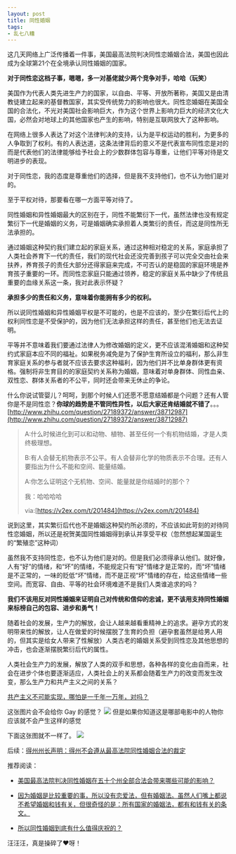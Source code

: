 ```yaml
---
layout: post
title: 同性婚姻
tags:
- 乱七八糟
---
```


这几天网络上广泛传播着一件事，美国最高法院判决同性恋婚姻合法，美国也因此成为全球第21个在全境承认同性婚姻的国家。

**对于同性恋这档子事，嗯嗯，多一对基佬就少两个竞争对手，哈哈（玩笑）**

美国作为代表人类先进生产力的国家，以自由、平等、开放所著称，美国又是由清教徒建立起来的基督教国家，其实受传统势力的影响也很大。同性恋婚姻在美国全国的合法化，不光对美国社会影响巨大，作为这个世界上影响力巨大的经济文化大国，必然会对地球上的其他国家也产生的影响，特别是互联网放大了这种影响。

在网络上很多人表达了对这个法律判决的支持，认为是平权运动的胜利，为更多的人争取到了权利。有的人表达道，这条法律背后的意义不是代表宣布同性恋是对的 而是代表他们的法律能够给予社会上的少数群体包容与尊重，让他们平等对待是文明进步的表现。

对于同性恋，我的态度是尊重他们的选择，但是我不支持他们，也不认为他们是对的。

至于平权对待，那要看在哪一方面平等对待了。

同性婚姻和异性婚姻最大的区别在于，同性不能繁衍下一代，虽然法律也没有规定繁衍下一代是婚姻的义务，可是婚姻确实承担着人类繁衍的责任，而这是同性所无法承担的。

通过婚姻这种契约我们建立起的家庭关系，通过这种相对稳定的关系，家庭承担了人类社会养育下一代的责任，我们的现代社会还没完善到孩子可以完全交由社会来扶养，养育孩子的责任大部分还得家庭来完成，不可否认的是稳固的家庭环境是养育孩子重要的一环。而同性恋家庭只能通过领养，稳定的家庭关系中缺少了传统且重要的血缘关系这一条，我对此表示怀疑？

**承担多少的责任和义务，意味着你能拥有多少的权利。**

所以说同性婚姻和异性婚姻平权是不可能的，也是不应该的，至少在繁衍后代上的权利同性恋是不受保护的，因为他们无法承担这样的责任，甚至他们也无法去证明。

平等并不意味着我们要通过法律人为修改婚姻的定义，更不应该混淆婚姻和这种契约式家庭本应不同的福祉。如果税务减免是为了保护生育所设立的福利，那么非生育家庭关系的参与者就不应该去要求这种福利，因为他们并不比单身群体更有资格。强制将非生育目的的家庭契约关系称为婚姻，意味着对单身群体、同性血亲、双性恋、群体关系者的不公平，同时还会带来无休止的争论。

什么你说试管婴儿？呵呵，到那个时候人们还愿不愿意结婚都是个问题？还有人管你是不是同性恋？**你球的趋势是不管同性异性，以后大家还肯结婚就不错了**。。。[http://www.zhihu.com/question/27189372/answer/38712987](http://www.zhihu.com/question/27189372/answer/38712987)

>A:什么时候进化到可以和动物、植物、甚至任何一个有机物结婚，才是人类终极理想。
>
>B:有人会替无机物表示不公平。有人会替非化学的物质表示不合理。还有人要指出为什么不能和空间、能量结婚。
>
>A:你怎么证明这个无机物、空间、能量就是你结婚时的那个？
>
>我：哈哈哈哈
>
>via:[https://v2ex.com/t/201484](https://v2ex.com/t/201484)

说到这里，其实繁衍后代也不是婚姻这种契约所必须的，不应该如此苛刻的对待同性恋婚姻，所以还是祝贺美国同性婚姻得到承认并享受平权（忽然想起某国诞生的“繁殖恋”这种词）

虽然我不支持同性恋，也不认为他们是对的。但是我们必须得承认他们。就好像，人有“好”的情绪，和“坏”的情绪，不能规定只有“好”情绪才是正常的，而“坏”情绪是不正常的，一味的贬低“坏”情绪，而不是正视“坏”情绪的存在，给这些情绪一些空间。而宽容、自由、平等的社会环境难道不是我们人类谁追求的吗？

**我们不该用反对同性婚姻来证明自己对传统和信仰的忠诚，更不该用支持同性婚姻来标榜自己的包容、进步和勇气！**


随着社会的发展，生产力的解放，会让人越来越看重精神上的追求。避孕方式的发明带来性的解放，让人在做爱的时候摆脱了生育的负担（避孕套虽然是给男人用的，但其实是给女人带来了性解放）人类古老的婚姻关系受到同性恋及其他思想的冲击，也会逐渐摆脱繁衍后代的属性。

人类社会生产力的发展，解放了人类的双手和思想，各种各样的变化由自而来，社会在进步个体也要逐渐适应，人类社会上的关系都会随着生产力的改变而发生改变，那么生产力和共产主义之间的关系？

[共产主义不可能实现，哪怕是一千年一万年，对吗？](http://www.zhihu.com/question/25045590)


这张图片会不会给你 Gay 的感觉？
![](http://ww2.sinaimg.cn/large/6afb06cdgw1etjxf9cecaj20br0c9q3n.jpg)
但是如果你知道这是哪部电影中的人物你应该就不会产生这样的感觉

下面这张图就不一样了。
![](http://ww2.sinaimg.cn/large/6afb06cdgw1eu0eo8n4r8j20c60chn02.jpg)


后续：[得州州长声明：得州不会遵从最高法院同性婚姻合法的裁定](http://bbs.hupu.com/13071572.html)


推荐阅读：

* [美国最高法院判决同性婚姻在五十个州全部合法会带来哪些可能的影响？](http://www.zhihu.com/question/31657673)


* [因为婚姻是比较重要的事，所以没有恋爱法，但有婚姻法。虽然人们嘴上都说不希望婚姻和钱有关，但很奇怪的是：所有国家的婚姻法，都有和钱有关的条文。](http://www.zhihu.com/question/28964351/answer/43467369)

* [所以同性婚姻到底有什么值得庆祝的？](http://www.vice.cn/read/why-we-celebrate-gay-marriage)

汪汪汪，真是操碎了❤呀！